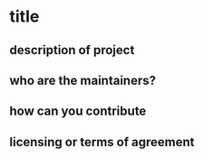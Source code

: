 # title

## description of project

## who are the maintainers?

## how can you contribute

## licensing or terms of agreement